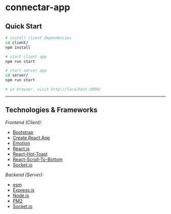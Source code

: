 # connectar-app

## Quick Start

```sh
# install client dependencies
cd client/
npm install

# start client app
npm run start

# start server app
cd server/
npm run start

# in browser, visit http://localhost:3000/
```

---

## Technologies & Frameworks

_Frontend (Client):_

- [Bootstrap](https://getbootstrap.com/)
- [Create React App](https://create-react-app.dev/)
- [Emotion](https://emotion.sh)
- [React.js](https://reactjs.org/)
- [React-Hot-Toast](https://react-hot-toast.com/)
- [React-Scroll-To-Bottom](https://www.npmjs.com/package/react-scroll-to-bottom)
- [Socket.io](https://socket.io/)

_Backend (Server):_

- [esm](https://www.npmjs.com/package/esm)
- [Express.js](https://expressjs.com/)
- [Node.js](https://nodejs.org/en/)
- [PM2](https://pm2.keymetrics.io/)
- [Socket.io](https://socket.io/)


